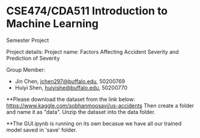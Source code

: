 # CSE474/CDA511 Introduction to Machine Learning
Semester Project

Project details:
Project name: Factors Affecting Accident Severity and Prediction of Severity

Group Member: 
- Jin Chen,    jchen297@buffalo.edu, 50200769
- Huiyi Shen,  huiyishe@buffalo.edu, 50200770   

**Please download the dataset from the link below:
https://www.kaggle.com/sobhanmoosavi/us-accidents
Then create a folder and name it as "data". Unzip the dataset into the data folder.

**The GUI.ipynb is running on its own becasue we have all our trained model saved in 'save' folder. 
